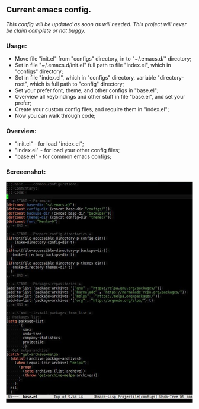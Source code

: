 ## Current emacs config.

*This config will be updated as soon as will needed.*
*This project will never be claim complete or not buggy.*

### Usage:
* Move file "init.el" from "configs" directory, in to "~/.emacs.d/" directory;
* Set in file "~/.emacs.d/init.el" full path to file "index.el", which in "configs" directory;
* Set in file "index.el", which in "configs" directory, variable "directory-root", which is full path to "config" directory;
* Set your prefer font, theme, and other configs in "base.el";
* Overview all keybindings and other stuff in file "base.el", and set your prefer;
* Create your custom config files, and require them in "index.el";
* Now you can walk through code;

### Overview:

* "init.el" - for load "index.el";
* "index.el" - for load your other config files;
* "base.el" - for common emacs configs;

### Screeenshot:
![Image of editor](https://raw.githubusercontent.com/sashlex/emacs-config/master/img/screenshot.jpg)